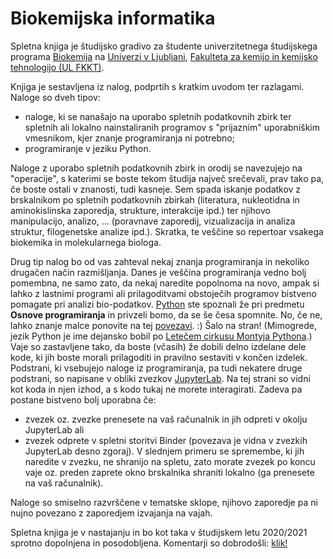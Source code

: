 Biokemijska informatika
=======================

Spletna knjiga je študijsko gradivo za študente univerzitetnega študijskega programa [Biokemija](https://www.fkkt.uni-lj.si/sl/studij/bolonjski-studijski-programi-1-stopnje/univerzitetni-studijski-program-biokemija-20202021/) na [Univerzi v Ljubljani](http://www.uni-lj.si), [Fakulteta za kemijo in kemijsko tehnologijo (UL FKKT)](http://www.fkkt.uni-lj.si).

Knjiga je sestavljena iz nalog, podprtih s kratkim uvodom ter razlagami. Naloge so dveh tipov:
* naloge, ki se nanašajo na uporabo spletnih podatkovnih zbirk ter spletnih ali lokalno nainstaliranih programov s "prijaznim" uporabniškim vmesnikom, kjer znanje programiranja ni potrebno; 
* programiranje v jeziku Python.

Naloge z uporabo spletnih podatkovnih zbirk in orodij se navezujejo na "operacije", s katerimi se boste tekom študija največ srečevali, prav tako pa, če boste ostali v znanosti, tudi kasneje. Sem spada iskanje podatkov z brskalnikom po spletnih podatkovnih zbirkah (literatura, nukleotidna in aminokislinska zaporedja, strukture, interakcije ipd.) ter njihovo manipulacijo, analizo, ... (poravnave zaporedij, vizualizacija in analiza struktur, filogenetske analize ipd.). Skratka, te veščine so repertoar vsakega biokemika in molekularnega biologa.

Drug tip nalog bo od vas zahteval nekaj znanja programiranja in nekoliko drugačen način razmišljanja. Danes je veščina programiranja vedno bolj pomembna, ne samo zato, da nekaj naredite popolnoma na novo, ampak si lahko z lastnimi programi ali prilagoditvami obstoječih programov bistveno pomagate pri analizi bio-podatkov. [Python](https://www.python.org) ste spoznali že pri predmetu **Osnove programiranja** in privzeli bomo, da se še česa spomnite. No, če ne, lahko znanje malce ponovite na tej [povezavi](https://www.youtube.com/watch?v=T7UqhDs8zj4&t=18s). :) Šalo na stran! (Mimogrede, jezik Python je ime dejansko bobil po [Letečem cirkusu Montyja Pythona](https://sl.wikipedia.org/wiki/Monty_Python).) Vaje so zastavljene tako, da boste (včasih) že dobili delno izdelane dele kode, ki jih boste morali prilagoditi in pravilno sestaviti v končen izdelek. Podstrani, ki vsebujejo naloge iz programiranja, pa tudi nekatere druge podstrani, so napisane v obliki zvezkov [JupyterLab](priloge/jupyterlab.ipynb). Na tej strani so vidni kot koda in njen izhod, a s kodo tukaj ne morete interagirati. Zadeva pa postane bistveno bolj uporabna če:
* zvezek oz. zvezke prenesete na vaš računalnik in jih odpreti v okolju JupyterLab ali
* zvezek odprete v spletni storitvi Binder (povezava je vidna v zvezkih JupyterLab desno zgoraj). V slednjem primeru se spremembe, ki jih naredite v zvezku, ne shranijo na spletu, zato morate zvezek po koncu vaje oz. preden zaprete okno brskalnika shraniti lokalno (ga prenesete na vaš računalnik).

Naloge so smiselno razvrščene v tematske sklope, njihovo zaporedje pa ni nujno povezano z zaporedjem izvajanja na vajah.

Spletna knjiga je v nastajanju in bo kot taka v študijskem letu 2020/2021 sprotno dopolnjena in posodobljena. Komentarji so dobrodošli: [klik!](mailto:miha.pavsic@fkkt.uni-lj.si)